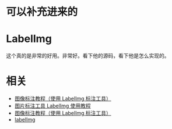 
# 可以补充进来的



# LabelImg

这个真的是非常的好用。非常好。看下他的源码，看下他是怎么实现的。



# 相关

- [图像标注教程（使用 LabelImg 标注工具）](https://blog.csdn.net/lwplwf/article/details/78367929)
- [图片标注工具 LabelImg 使用教程](https://blog.csdn.net/Jesse_Mx/article/details/53606897)
- [图像标注教程（使用 LabelImg 标注工具）](http://www.voidcn.com/article/p-gnwmdeao-bqo.html)
- [labelImg](https://github.com/tzutalin/labelImg)
